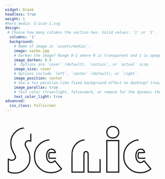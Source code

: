 ```yaml
---
widget: blank
headless: true
weight: 1
#hero_media: S-icon-1.svg
design:
 # Choose how many columns the section has. Valid values: '1' or '2'.
  columns: '1'
  background:
    # Name of image in `assets/media/`.
    image: saibo.jpg
    # Darken the image? Range 0-1 where 0 is transparent and 1 is opaque.
    image_darken: 0.9
    #  Options are `cover` (default), `contain`, or `actual` size.
    image_size: cover
    # Options include `left`, `center` (default), or `right`.
    image_position: center
    # Use a fun parallax-like fixed background effect on desktop? true/false
    image_parallax: true
    # Text color (true=light, false=dark, or remove for the dynamic theme color).
    text_color_light: true
advanced:
  css_class: fullscreen
---
```


<div class="demo-content align-center line-drawing-demo">
    <svg viewBox="0, 0, 400,166.25">
      <g fill="none" fill-rule="evenodd" stroke="currentColor" stroke-width="3" class="lines">
        <path class="el" d="M275.167 24.780 C 274.938 24.827,274.675 24.923,274.583 24.994 C 274.492 25.065,274.126 25.176,273.771 25.240 C 273.416 25.304,272.645 25.576,272.058 25.845 C 271.472 26.113,270.930 26.333,270.855 26.333 C 270.780 26.333,270.583 26.483,270.417 26.667 C 270.251 26.850,270.030 27.000,269.927 27.000 C 269.692 27.000,267.603 28.724,266.923 29.479 C 266.645 29.788,266.253 30.217,266.054 30.433 C 265.854 30.648,265.554 31.070,265.387 31.370 C 265.220 31.670,265.001 31.991,264.901 32.083 C 264.800 32.175,264.617 32.512,264.494 32.833 C 264.370 33.154,264.204 33.461,264.126 33.515 C 264.047 33.570,263.867 34.057,263.726 34.599 C 263.585 35.140,263.406 35.660,263.329 35.753 C 263.135 35.989,262.876 39.040,262.947 40.251 C 263.065 42.267,263.196 43.333,263.325 43.333 C 263.398 43.333,263.508 43.651,263.570 44.039 C 263.694 44.812,264.812 47.333,265.031 47.333 C 265.105 47.333,265.167 47.419,265.167 47.525 C 265.167 47.978,267.611 50.559,268.750 51.308 C 269.117 51.550,269.454 51.796,269.500 51.857 C 269.673 52.085,272.109 53.149,272.708 53.257 C 273.052 53.319,273.333 53.428,273.333 53.499 C 273.333 54.223,282.222 54.140,283.633 53.404 C 283.881 53.274,284.189 53.168,284.319 53.168 C 284.575 53.167,287.031 52.036,287.167 51.857 C 287.212 51.796,287.550 51.550,287.917 51.308 C 289.056 50.559,291.500 47.978,291.500 47.525 C 291.500 47.419,291.564 47.333,291.641 47.333 C 291.719 47.333,291.923 47.015,292.095 46.625 C 292.267 46.235,292.451 45.879,292.504 45.833 C 292.647 45.709,293.167 44.007,293.167 43.661 C 293.167 43.496,293.239 43.336,293.328 43.306 C 293.932 43.097,293.835 37.011,293.203 35.476 C 293.103 35.234,292.970 34.761,292.907 34.426 C 292.845 34.091,292.705 33.727,292.598 33.617 C 292.490 33.507,292.300 33.154,292.176 32.833 C 292.051 32.512,291.866 32.175,291.766 32.083 C 291.666 31.991,291.442 31.662,291.269 31.352 C 291.096 31.041,290.833 30.659,290.685 30.502 C 290.538 30.346,290.154 29.921,289.833 29.557 C 289.134 28.766,286.960 27.000,286.685 27.000 C 286.577 27.000,286.450 26.896,286.401 26.769 C 286.352 26.641,285.960 26.404,285.531 26.242 C 285.101 26.080,284.709 25.886,284.660 25.811 C 284.610 25.737,284.047 25.542,283.410 25.379 C 282.772 25.217,282.196 25.008,282.131 24.917 C 282.007 24.743,275.931 24.624,275.167 24.780 M48.500 28.333 C 48.500 28.425,48.228 28.500,47.896 28.500 C 47.025 28.500,43.769 29.002,43.669 29.153 C 43.622 29.223,43.096 29.374,42.500 29.489 C 41.904 29.604,41.117 29.830,40.750 29.991 C 40.383 30.152,39.727 30.380,39.292 30.497 C 38.856 30.614,38.500 30.765,38.500 30.833 C 38.500 30.901,38.156 31.053,37.736 31.170 C 37.316 31.288,36.885 31.469,36.778 31.573 C 36.671 31.677,36.227 31.897,35.792 32.062 C 35.356 32.226,35.000 32.421,35.000 32.494 C 35.000 32.567,34.756 32.726,34.458 32.849 C 34.160 32.971,33.606 33.281,33.226 33.536 C 32.846 33.791,32.448 34.000,32.341 34.000 C 32.234 34.000,32.187 34.064,32.235 34.142 C 32.283 34.221,32.124 34.375,31.880 34.486 C 31.455 34.680,30.436 35.427,29.760 36.040 C 29.583 36.201,29.385 36.333,29.320 36.333 C 29.210 36.333,28.904 36.613,26.262 39.125 C 25.660 39.698,25.167 40.246,25.167 40.343 C 25.167 40.440,25.095 40.476,25.008 40.422 C 24.921 40.368,24.763 40.487,24.656 40.686 C 24.549 40.886,24.249 41.282,23.988 41.566 C 22.884 42.772,21.836 44.098,21.835 44.292 C 21.834 44.406,21.770 44.500,21.694 44.500 C 21.530 44.500,20.167 46.580,20.167 46.830 C 20.167 46.924,20.108 47.000,20.036 47.000 C 19.784 47.000,17.097 52.560,16.916 53.458 C 16.856 53.756,16.748 54.000,16.676 54.000 C 16.604 54.000,16.449 54.469,16.330 55.042 C 16.211 55.615,15.974 56.532,15.802 57.080 C 15.630 57.628,15.402 58.790,15.294 59.663 C 15.187 60.536,15.020 61.304,14.924 61.369 C 14.668 61.543,14.689 71.212,14.948 72.083 C 15.056 72.450,15.268 73.686,15.418 74.830 C 15.568 75.975,15.750 76.987,15.823 77.080 C 15.897 77.174,16.016 77.550,16.088 77.917 C 16.161 78.283,16.248 78.696,16.281 78.833 C 16.315 78.971,16.375 79.298,16.415 79.559 C 16.456 79.821,16.555 80.121,16.637 80.226 C 16.718 80.331,16.913 80.940,17.071 81.580 C 17.228 82.220,17.419 82.820,17.496 82.913 C 17.572 83.007,17.760 83.515,17.913 84.042 C 18.065 84.569,18.251 85.000,18.324 85.000 C 18.398 85.000,18.506 85.237,18.564 85.527 C 18.656 85.986,19.070 86.945,20.137 89.167 C 20.291 89.487,20.479 89.796,20.556 89.852 C 20.632 89.908,20.689 90.021,20.682 90.102 C 20.668 90.270,21.528 92.039,21.687 92.167 C 21.811 92.267,23.182 94.779,23.688 95.833 C 23.885 96.246,24.100 96.621,24.164 96.667 C 24.228 96.712,24.415 97.106,24.580 97.542 C 24.744 97.977,24.932 98.333,24.996 98.333 C 25.061 98.333,25.208 98.647,25.323 99.030 C 25.437 99.413,25.672 99.988,25.843 100.309 C 26.015 100.629,26.245 101.310,26.354 101.821 C 26.463 102.332,26.616 102.821,26.693 102.908 C 26.888 103.128,26.869 103.958,26.667 104.083 C 26.575 104.140,26.500 104.377,26.500 104.609 C 26.500 105.288,25.987 106.861,25.647 107.227 C 25.474 107.412,25.333 107.627,25.333 107.705 C 25.333 107.914,23.404 109.833,23.194 109.833 C 23.097 109.833,22.957 109.929,22.883 110.046 C 22.810 110.164,22.412 110.405,22.000 110.583 C 21.587 110.762,21.212 110.954,21.167 111.010 C 20.486 111.850,13.481 111.834,12.833 110.991 C 12.787 110.931,12.356 110.753,11.875 110.595 C 11.394 110.436,11.000 110.253,11.000 110.187 C 11.000 110.121,10.738 109.972,10.418 109.857 C 10.099 109.741,9.739 109.557,9.620 109.448 C 9.274 109.131,8.692 108.833,8.419 108.833 C 8.195 108.833,8.167 110.684,8.167 125.070 L 8.167 141.306 8.958 141.603 C 9.394 141.766,9.805 141.978,9.872 142.075 C 9.940 142.171,9.996 142.185,9.997 142.105 C 9.999 142.025,10.094 142.030,10.208 142.116 C 10.323 142.203,10.754 142.377,11.167 142.505 C 11.579 142.632,11.954 142.784,12.000 142.843 C 12.046 142.901,12.646 143.083,13.333 143.247 C 14.021 143.411,14.662 143.607,14.759 143.683 C 14.951 143.833,17.643 144.333,18.258 144.333 C 18.467 144.333,18.670 144.427,18.708 144.542 C 18.803 144.827,29.919 144.844,30.516 144.560 C 30.737 144.455,31.798 144.240,32.875 144.081 C 33.952 143.923,34.833 143.743,34.833 143.682 C 34.833 143.621,35.508 143.435,36.333 143.268 C 37.158 143.101,37.833 142.913,37.833 142.850 C 37.833 142.787,38.180 142.643,38.604 142.530 C 39.028 142.416,39.759 142.148,40.229 141.933 C 40.986 141.587,41.374 141.431,41.793 141.306 C 41.861 141.285,41.992 141.208,42.083 141.134 C 42.175 141.060,42.825 140.702,43.529 140.337 C 44.796 139.680,45.855 139.033,46.329 138.627 C 46.464 138.511,46.614 138.414,46.663 138.411 C 46.895 138.395,47.608 137.913,47.801 137.640 C 47.921 137.471,48.123 137.333,48.251 137.333 C 48.379 137.333,48.543 137.238,48.617 137.121 C 48.690 137.004,48.945 136.785,49.183 136.634 C 49.421 136.483,49.906 136.086,50.260 135.751 C 50.615 135.417,51.014 135.082,51.148 135.007 C 51.594 134.757,54.661 131.613,54.759 131.305 C 54.812 131.137,54.919 131.000,54.997 131.000 C 55.120 131.000,55.811 130.179,56.795 128.864 C 56.953 128.652,57.196 128.351,57.333 128.194 C 57.471 128.037,57.732 127.629,57.913 127.288 C 58.094 126.946,58.289 126.667,58.346 126.667 C 58.403 126.667,58.590 126.348,58.762 125.958 C 58.933 125.569,59.164 125.193,59.274 125.124 C 59.385 125.054,59.561 124.736,59.667 124.415 C 59.773 124.095,59.928 123.833,60.013 123.833 C 60.097 123.833,60.167 123.752,60.167 123.654 C 60.167 123.555,60.424 122.936,60.739 122.279 C 61.053 121.621,61.365 120.858,61.431 120.583 C 61.497 120.308,61.613 120.043,61.688 119.993 C 61.763 119.943,61.958 119.381,62.121 118.743 C 62.283 118.105,62.466 117.561,62.526 117.533 C 62.586 117.506,62.769 116.756,62.934 115.866 C 63.099 114.977,63.283 114.212,63.345 114.167 C 64.098 113.602,64.065 98.667,63.311 98.667 C 63.232 98.667,63.167 98.475,63.167 98.241 C 63.167 97.699,62.660 95.444,62.514 95.333 C 62.453 95.287,62.268 94.669,62.104 93.958 C 61.939 93.248,61.750 92.667,61.684 92.667 C 61.617 92.667,61.463 92.276,61.341 91.799 C 61.218 91.321,60.942 90.579,60.726 90.149 C 60.510 89.720,60.333 89.253,60.333 89.113 C 60.333 88.972,60.237 88.758,60.119 88.637 C 60.001 88.516,59.764 88.042,59.592 87.583 C 59.421 87.125,59.232 86.712,59.173 86.667 C 59.113 86.621,58.746 85.927,58.358 85.125 C 57.969 84.323,57.594 83.667,57.526 83.667 C 57.457 83.667,57.306 83.405,57.190 83.085 C 57.074 82.765,56.889 82.409,56.779 82.293 C 56.668 82.178,56.436 81.765,56.263 81.375 C 56.091 80.985,55.897 80.667,55.833 80.667 C 55.769 80.667,55.591 80.385,55.437 80.042 C 55.283 79.698,54.938 79.042,54.672 78.583 C 53.961 77.361,53.074 75.513,52.831 74.750 C 52.714 74.383,52.566 74.046,52.501 74.000 C 52.315 73.868,51.833 71.242,51.833 70.361 C 51.833 68.594,52.657 66.047,53.535 65.094 C 53.699 64.916,53.833 64.718,53.833 64.655 C 53.833 64.504,55.171 63.167,55.322 63.167 C 55.385 63.167,55.592 63.023,55.781 62.846 C 57.295 61.435,62.495 60.780,64.075 61.801 C 64.308 61.952,65.675 62.317,66.042 62.326 C 66.317 62.333,66.333 61.464,66.333 46.345 L 66.333 30.356 65.958 30.248 C 65.752 30.189,65.358 30.043,65.083 29.923 C 64.808 29.804,64.058 29.612,63.417 29.496 C 62.775 29.380,62.212 29.230,62.167 29.163 C 62.063 29.013,58.600 28.500,57.688 28.500 C 57.320 28.500,56.973 28.425,56.917 28.333 C 56.852 28.229,55.248 28.167,52.657 28.167 C 49.997 28.167,48.500 28.227,48.500 28.333 M114.264 59.125 C 114.195 59.194,113.789 59.256,113.361 59.264 C 112.933 59.272,112.471 59.322,112.333 59.376 C 112.196 59.429,111.374 59.558,110.507 59.661 C 109.640 59.765,108.853 59.911,108.757 59.984 C 108.661 60.058,108.096 60.210,107.500 60.321 C 106.436 60.520,103.901 61.308,102.917 61.746 C 102.642 61.868,102.098 62.062,101.708 62.177 C 101.319 62.292,101.000 62.433,101.000 62.490 C 101.000 62.548,100.513 62.777,99.917 63.000 C 99.321 63.223,98.833 63.458,98.833 63.523 C 98.833 63.588,98.571 63.727,98.250 63.833 C 97.929 63.939,97.667 64.099,97.667 64.189 C 97.667 64.279,97.600 64.312,97.519 64.262 C 97.438 64.211,97.278 64.282,97.165 64.419 C 97.052 64.555,96.860 64.667,96.738 64.667 C 96.617 64.667,96.313 64.856,96.063 65.087 C 95.814 65.319,95.435 65.552,95.221 65.605 C 95.008 65.659,94.833 65.768,94.833 65.847 C 94.833 65.926,94.590 66.116,94.292 66.268 C 93.994 66.421,93.690 66.647,93.617 66.773 C 93.543 66.898,93.393 67.001,93.283 67.003 C 93.173 67.004,92.846 67.210,92.556 67.461 C 92.266 67.712,91.792 68.104,91.503 68.333 C 89.958 69.561,87.478 71.952,86.167 73.481 C 85.754 73.961,85.229 74.569,85.000 74.831 C 84.771 75.093,84.321 75.670,84.000 76.112 C 83.679 76.555,83.314 77.025,83.189 77.157 C 83.063 77.289,82.887 77.607,82.797 77.865 C 82.708 78.122,82.567 78.291,82.484 78.240 C 82.401 78.189,82.333 78.234,82.333 78.341 C 82.333 78.448,82.108 78.868,81.833 79.276 C 81.558 79.683,81.333 80.077,81.333 80.152 C 81.333 80.226,81.135 80.578,80.894 80.935 C 80.652 81.291,80.379 81.808,80.287 82.083 C 80.195 82.358,80.025 82.696,79.910 82.833 C 79.794 82.971,79.605 83.402,79.490 83.792 C 79.375 84.181,79.224 84.500,79.156 84.500 C 79.087 84.500,78.897 84.931,78.734 85.458 C 78.571 85.985,78.389 86.454,78.329 86.500 C 78.270 86.546,78.091 87.107,77.933 87.747 C 77.774 88.387,77.581 88.987,77.504 89.080 C 77.428 89.174,77.239 89.925,77.085 90.750 C 76.930 91.575,76.739 92.400,76.659 92.583 C 75.888 94.355,75.889 110.500,76.660 110.500 C 76.724 110.500,76.869 111.109,76.983 111.853 C 77.097 112.597,77.272 113.404,77.372 113.645 C 77.472 113.886,77.683 114.533,77.842 115.083 C 78.469 117.260,80.372 121.665,80.958 122.299 C 81.073 122.423,81.167 122.617,81.167 122.730 C 81.167 122.844,81.300 123.083,81.464 123.260 C 81.627 123.438,81.893 123.865,82.055 124.208 C 82.217 124.552,82.407 124.833,82.477 124.833 C 82.547 124.833,82.730 125.096,82.883 125.417 C 83.036 125.737,83.237 126.000,83.331 126.000 C 83.424 126.000,83.500 126.082,83.500 126.182 C 83.500 126.402,84.513 127.755,85.375 128.685 C 85.719 129.057,86.001 129.411,86.002 129.472 C 86.010 129.936,92.804 136.000,93.316 136.000 C 93.417 136.000,93.500 136.068,93.500 136.150 C 93.500 136.299,94.174 136.768,95.318 137.417 C 95.641 137.600,96.039 137.881,96.203 138.042 C 96.366 138.202,96.602 138.333,96.728 138.333 C 96.853 138.333,97.143 138.481,97.372 138.661 C 97.601 138.842,97.836 138.942,97.894 138.883 C 97.952 138.825,98.000 138.857,98.000 138.954 C 98.000 139.051,98.188 139.178,98.417 139.235 C 98.646 139.293,98.833 139.401,98.833 139.476 C 98.833 139.551,99.246 139.753,99.750 139.924 C 100.254 140.095,100.667 140.286,100.667 140.347 C 100.667 140.408,101.154 140.598,101.750 140.769 C 102.346 140.940,102.833 141.128,102.833 141.188 C 102.833 141.247,103.340 141.430,103.958 141.592 C 104.577 141.755,105.158 141.944,105.250 142.012 C 105.342 142.080,106.092 142.267,106.917 142.429 C 107.742 142.590,108.454 142.776,108.500 142.841 C 108.600 142.984,112.261 143.500,113.172 143.500 C 113.525 143.500,113.860 143.575,113.917 143.667 C 114.045 143.874,122.941 143.897,123.069 143.690 C 123.118 143.611,123.741 143.497,124.454 143.436 C 126.442 143.265,128.333 142.958,128.333 142.804 C 128.333 142.729,128.465 142.668,128.625 142.669 C 129.033 142.672,131.399 142.119,131.500 141.997 C 131.546 141.941,132.090 141.761,132.708 141.596 C 133.327 141.431,133.833 141.246,133.833 141.185 C 133.833 141.123,134.185 140.969,134.615 140.842 C 135.044 140.715,135.813 140.400,136.323 140.141 C 136.833 139.883,137.344 139.670,137.458 139.669 C 137.573 139.668,137.667 139.599,137.667 139.517 C 137.667 139.434,138.042 139.232,138.500 139.067 C 138.958 138.902,139.333 138.719,139.333 138.659 C 139.333 138.599,139.633 138.415,140.000 138.250 C 140.367 138.085,140.667 137.900,140.667 137.839 C 140.667 137.778,140.931 137.625,141.254 137.499 C 141.576 137.372,141.963 137.133,142.113 136.967 C 142.262 136.802,142.448 136.667,142.524 136.667 C 142.681 136.667,144.086 135.657,144.554 135.208 C 144.720 135.048,144.922 134.917,145.002 134.917 C 145.858 134.917,145.855 133.457,144.998 132.999 C 144.816 132.901,144.667 132.743,144.667 132.648 C 144.667 132.552,144.198 131.931,143.625 131.269 C 143.052 130.606,142.321 129.736,142.000 129.336 C 141.679 128.935,141.210 128.403,140.958 128.153 C 140.706 127.904,140.500 127.642,140.500 127.572 C 140.500 127.502,140.314 127.251,140.087 127.014 C 139.747 126.661,138.139 124.751,137.506 123.950 C 137.217 123.584,136.527 122.757,136.019 122.167 C 135.520 121.588,133.643 119.334,133.339 118.950 C 133.050 118.584,132.361 117.757,131.852 117.167 C 131.576 116.846,130.885 116.021,130.317 115.333 C 129.748 114.646,129.231 114.046,129.167 114.000 C 129.102 113.954,128.961 113.748,128.852 113.542 C 128.508 112.889,128.276 113.013,126.227 114.946 C 126.015 115.146,125.597 115.446,125.296 115.613 C 124.996 115.780,124.693 116.005,124.624 116.112 C 124.554 116.220,124.217 116.400,123.874 116.512 C 123.531 116.623,123.212 116.769,123.167 116.835 C 122.572 117.695,116.178 117.704,115.500 116.846 C 115.454 116.788,115.079 116.595,114.667 116.417 C 114.254 116.239,113.857 115.997,113.783 115.880 C 113.710 115.763,113.569 115.667,113.470 115.667 C 113.371 115.667,112.771 115.123,112.137 114.458 C 110.554 112.800,110.500 112.739,110.500 112.599 C 110.500 112.532,110.275 112.150,110.000 111.750 C 109.725 111.350,109.500 110.948,109.500 110.857 C 109.500 110.765,109.405 110.591,109.289 110.470 C 109.172 110.349,108.939 109.800,108.770 109.250 C 108.601 108.700,108.404 108.175,108.333 108.083 C 108.177 107.883,107.667 105.455,107.667 104.913 C 107.667 104.701,107.573 104.497,107.459 104.459 C 107.175 104.364,107.160 96.739,107.442 96.150 C 107.548 95.930,107.757 95.083,107.907 94.268 C 108.058 93.453,108.290 92.630,108.424 92.440 C 108.557 92.249,108.667 91.985,108.667 91.853 C 108.667 91.514,109.874 89.110,110.125 88.950 C 110.240 88.877,110.333 88.727,110.334 88.617 C 110.334 88.507,110.502 88.220,110.709 87.979 C 110.915 87.738,111.383 87.159,111.750 86.694 C 112.117 86.228,112.492 85.842,112.583 85.837 C 112.675 85.831,113.049 85.566,113.415 85.247 C 113.781 84.928,114.150 84.667,114.235 84.667 C 114.321 84.667,114.509 84.564,114.654 84.439 C 114.798 84.315,115.292 84.082,115.750 83.922 C 116.208 83.762,116.764 83.546,116.984 83.441 C 117.507 83.192,122.797 83.178,122.964 83.425 C 123.030 83.521,123.421 83.697,123.833 83.816 C 124.679 84.059,126.022 84.895,126.710 85.607 C 127.696 86.627,127.833 86.790,127.833 86.944 C 127.833 87.032,127.973 87.253,128.143 87.436 C 128.313 87.619,128.548 88.065,128.665 88.426 C 128.782 88.788,128.959 89.233,129.059 89.417 C 129.298 89.854,129.650 91.150,129.659 91.625 L 129.667 92.000 122.071 92.000 C 113.375 92.000,114.165 91.833,113.756 93.762 C 113.603 94.489,113.397 95.247,113.300 95.446 C 113.203 95.646,113.160 96.000,113.204 96.233 C 113.249 96.466,113.231 96.623,113.164 96.582 C 112.752 96.327,112.894 103.865,113.307 104.163 C 113.373 104.211,113.526 104.737,113.645 105.331 C 113.765 105.926,113.898 106.470,113.941 106.540 C 113.984 106.610,124.471 106.667,137.244 106.667 L 160.468 106.667 160.587 104.913 C 160.850 101.054,160.417 91.833,159.973 91.833 C 159.896 91.833,159.833 91.654,159.833 91.434 C 159.833 90.894,159.327 88.458,159.172 88.250 C 159.104 88.158,158.910 87.558,158.742 86.917 C 158.574 86.275,158.390 85.712,158.333 85.667 C 158.276 85.621,158.096 85.152,157.932 84.625 C 157.769 84.098,157.576 83.667,157.503 83.667 C 157.429 83.667,157.319 83.460,157.258 83.208 C 157.109 82.598,155.993 80.333,155.840 80.333 C 155.774 80.333,155.618 80.025,155.494 79.649 C 155.370 79.273,155.170 78.927,155.051 78.881 C 154.931 78.835,154.833 78.718,154.833 78.620 C 154.833 78.373,153.467 76.333,153.302 76.333 C 153.227 76.333,153.167 76.248,153.167 76.143 C 153.167 75.973,152.222 74.739,150.899 73.182 C 150.196 72.354,147.536 69.709,146.487 68.795 C 144.959 67.463,144.765 67.309,144.292 67.063 C 144.040 66.932,143.833 66.757,143.833 66.674 C 143.833 66.590,143.697 66.479,143.529 66.426 C 143.362 66.373,143.074 66.188,142.889 66.016 C 142.704 65.843,142.297 65.571,141.984 65.411 C 141.672 65.251,141.379 65.070,141.333 65.009 C 141.047 64.626,136.935 62.552,136.625 62.634 C 136.556 62.652,136.500 62.597,136.500 62.513 C 136.500 62.428,136.219 62.269,135.875 62.158 C 135.531 62.048,135.063 61.856,134.833 61.733 C 134.370 61.483,132.487 60.916,132.292 60.967 C 132.223 60.985,132.167 60.932,132.167 60.848 C 132.167 60.765,131.642 60.603,131.000 60.488 C 130.358 60.374,129.833 60.229,129.833 60.168 C 129.833 60.106,129.740 60.049,129.625 60.042 C 129.510 60.034,128.779 59.909,128.000 59.764 C 127.221 59.619,126.344 59.500,126.052 59.500 C 125.759 59.500,125.481 59.438,125.434 59.362 C 125.388 59.286,124.971 59.236,124.508 59.250 C 124.045 59.264,123.667 59.213,123.667 59.138 C 123.667 58.966,114.435 58.953,114.264 59.125 M205.000 59.131 C 205.000 59.203,204.756 59.268,204.458 59.275 C 203.598 59.296,200.326 59.836,200.024 60.008 C 199.873 60.093,199.188 60.308,198.500 60.485 C 197.078 60.850,195.291 61.475,195.167 61.649 C 195.121 61.714,194.783 61.855,194.417 61.964 C 194.050 62.073,193.487 62.327,193.167 62.529 C 192.846 62.731,192.473 62.916,192.338 62.939 C 192.203 62.962,192.002 63.106,191.891 63.257 C 191.780 63.409,191.609 63.484,191.511 63.424 C 191.413 63.363,191.333 63.388,191.333 63.479 C 191.333 63.570,191.181 63.693,190.994 63.752 C 190.808 63.811,190.497 64.022,190.303 64.221 C 190.109 64.420,190.010 64.479,190.083 64.352 C 190.209 64.131,189.649 64.484,188.583 65.299 C 188.308 65.509,187.911 65.809,187.700 65.965 C 186.149 67.116,183.000 70.030,183.000 70.315 C 183.000 70.404,182.850 70.525,182.667 70.583 C 182.483 70.642,182.333 70.748,182.333 70.820 C 182.333 70.892,182.165 71.134,181.958 71.357 C 181.752 71.580,181.266 72.172,180.878 72.673 C 180.491 73.174,180.059 73.702,179.920 73.847 C 179.781 73.993,179.667 74.166,179.667 74.232 C 179.667 74.299,179.404 74.697,179.083 75.117 C 178.762 75.537,178.500 75.949,178.500 76.031 C 178.500 76.113,178.419 76.271,178.321 76.382 C 177.801 76.966,176.000 80.457,176.000 80.881 C 176.000 81.038,175.930 81.167,175.845 81.167 C 175.760 81.167,175.565 81.598,175.413 82.125 C 175.260 82.652,175.074 83.158,174.999 83.250 C 174.924 83.342,174.741 83.904,174.592 84.500 C 174.444 85.096,174.255 85.733,174.174 85.917 C 173.993 86.324,173.500 88.861,173.500 89.387 C 173.500 89.596,173.431 89.838,173.348 89.925 C 172.928 90.362,172.833 95.607,172.833 118.551 L 172.833 142.333 188.250 142.333 L 203.667 142.333 203.670 118.875 C 203.673 94.388,203.687 93.890,204.420 92.290 C 205.341 90.278,206.693 89.467,209.123 89.470 C 211.991 89.474,213.155 90.301,214.438 93.250 C 214.518 93.433,214.621 104.533,214.667 117.917 L 214.750 142.250 230.125 142.293 L 245.500 142.335 245.500 118.715 C 245.500 95.862,245.402 90.523,244.978 90.361 C 244.899 90.331,244.833 90.086,244.833 89.818 C 244.833 89.114,244.353 86.143,244.176 85.750 C 244.093 85.567,243.896 84.854,243.737 84.167 C 243.579 83.479,243.398 82.879,243.335 82.833 C 243.272 82.787,243.128 82.378,243.016 81.923 C 242.903 81.468,242.640 80.718,242.430 80.256 C 242.221 79.794,242.000 79.210,241.939 78.958 C 241.877 78.706,241.753 78.500,241.663 78.500 C 241.574 78.500,241.500 78.406,241.500 78.292 C 241.499 78.071,240.203 75.475,240.023 75.333 C 239.964 75.287,239.772 74.987,239.596 74.667 C 239.419 74.346,239.230 74.046,239.175 74.000 C 239.121 73.954,238.941 73.705,238.777 73.447 C 238.612 73.189,238.374 72.852,238.247 72.697 C 236.633 70.733,235.868 69.877,234.719 68.750 C 233.113 67.175,232.082 66.295,231.648 66.130 C 231.475 66.065,231.333 65.931,231.333 65.835 C 231.333 65.738,231.146 65.587,230.917 65.500 C 230.688 65.413,230.500 65.282,230.500 65.209 C 230.500 65.136,230.144 64.890,229.708 64.663 C 229.273 64.436,228.873 64.190,228.819 64.117 C 228.722 63.986,228.137 63.644,227.000 63.053 C 226.679 62.886,226.329 62.668,226.222 62.567 C 226.115 62.467,225.684 62.288,225.264 62.170 C 224.844 62.053,224.500 61.894,224.500 61.817 C 224.500 61.740,224.387 61.720,224.250 61.773 C 224.112 61.826,224.000 61.793,224.000 61.700 C 224.000 61.607,223.625 61.435,223.167 61.317 C 222.708 61.200,222.333 61.038,222.333 60.959 C 222.333 60.879,222.264 60.857,222.178 60.910 C 222.093 60.962,221.982 60.939,221.932 60.858 C 221.882 60.777,221.183 60.575,220.379 60.408 C 219.575 60.242,218.879 60.054,218.833 59.991 C 218.787 59.928,218.075 59.785,217.250 59.672 C 216.425 59.559,215.637 59.427,215.500 59.378 C 215.362 59.330,214.931 59.286,214.542 59.280 C 214.152 59.275,213.833 59.210,213.833 59.135 C 213.833 59.061,211.846 59.000,209.417 59.000 C 206.987 59.000,205.000 59.059,205.000 59.131 M345.097 59.125 C 345.028 59.194,344.622 59.256,344.194 59.264 C 343.767 59.272,343.304 59.322,343.167 59.376 C 343.029 59.429,342.207 59.558,341.340 59.661 C 340.473 59.765,339.686 59.911,339.590 59.984 C 339.495 60.058,338.929 60.210,338.333 60.321 C 337.269 60.520,334.734 61.308,333.750 61.746 C 333.475 61.868,332.931 62.062,332.542 62.177 C 332.152 62.292,331.833 62.433,331.833 62.490 C 331.833 62.548,331.346 62.777,330.750 63.000 C 330.154 63.223,329.667 63.458,329.667 63.523 C 329.667 63.588,329.404 63.727,329.083 63.833 C 328.762 63.939,328.500 64.099,328.500 64.189 C 328.500 64.279,328.433 64.312,328.352 64.262 C 328.271 64.211,328.112 64.282,327.998 64.419 C 327.885 64.555,327.693 64.667,327.572 64.667 C 327.450 64.667,327.146 64.856,326.897 65.087 C 326.647 65.319,326.268 65.552,326.055 65.605 C 325.841 65.659,325.667 65.768,325.667 65.847 C 325.667 65.926,325.423 66.116,325.125 66.268 C 324.827 66.421,324.523 66.647,324.450 66.773 C 324.377 66.898,324.227 67.001,324.117 67.003 C 324.007 67.004,323.679 67.210,323.389 67.461 C 323.099 67.712,322.625 68.104,322.337 68.333 C 320.791 69.561,318.312 71.952,317.000 73.481 C 316.587 73.961,316.063 74.569,315.833 74.831 C 315.604 75.093,315.154 75.670,314.833 76.112 C 314.512 76.555,314.147 77.025,314.022 77.157 C 313.897 77.289,313.721 77.607,313.631 77.865 C 313.541 78.122,313.400 78.291,313.317 78.240 C 313.234 78.189,313.167 78.234,313.167 78.341 C 313.167 78.448,312.942 78.868,312.667 79.276 C 312.392 79.683,312.167 80.077,312.167 80.152 C 312.167 80.226,311.969 80.578,311.727 80.935 C 311.485 81.291,311.212 81.808,311.120 82.083 C 311.028 82.358,310.858 82.696,310.743 82.833 C 310.627 82.971,310.439 83.402,310.323 83.792 C 310.208 84.181,310.058 84.500,309.989 84.500 C 309.921 84.500,309.731 84.931,309.568 85.458 C 309.404 85.985,309.222 86.454,309.163 86.500 C 309.103 86.546,308.925 87.107,308.766 87.747 C 308.607 88.387,308.414 88.987,308.338 89.080 C 308.261 89.174,308.072 89.925,307.918 90.750 C 307.764 91.575,307.572 92.400,307.493 92.583 C 306.910 93.921,306.661 105.396,307.145 108.583 C 307.271 109.408,307.377 110.177,307.381 110.292 C 307.385 110.406,307.438 110.500,307.499 110.500 C 307.559 110.500,307.702 111.109,307.816 111.853 C 307.930 112.597,308.105 113.404,308.205 113.645 C 308.305 113.886,308.517 114.533,308.675 115.083 C 309.303 117.260,311.205 121.665,311.792 122.299 C 311.906 122.423,312.000 122.617,312.000 122.730 C 312.000 122.844,312.134 123.083,312.297 123.260 C 312.461 123.438,312.727 123.865,312.888 124.208 C 313.050 124.552,313.240 124.833,313.310 124.833 C 313.381 124.833,313.563 125.096,313.716 125.417 C 313.869 125.737,314.071 126.000,314.164 126.000 C 314.257 126.000,314.333 126.082,314.333 126.182 C 314.333 126.402,315.347 127.755,316.208 128.685 C 316.552 129.057,316.834 129.411,316.835 129.472 C 316.843 129.936,323.637 136.000,324.149 136.000 C 324.250 136.000,324.333 136.063,324.333 136.140 C 324.333 136.296,326.408 137.667,326.646 137.667 C 326.729 137.667,326.835 137.765,326.881 137.884 C 326.927 138.004,327.269 138.202,327.640 138.325 C 328.012 138.447,328.357 138.654,328.407 138.784 C 328.457 138.915,328.573 138.974,328.665 138.917 C 328.758 138.860,328.833 138.885,328.833 138.972 C 328.833 139.059,329.021 139.178,329.250 139.235 C 329.479 139.293,329.667 139.401,329.667 139.476 C 329.667 139.551,330.079 139.753,330.583 139.924 C 331.087 140.095,331.500 140.286,331.500 140.347 C 331.500 140.408,331.987 140.598,332.583 140.769 C 333.179 140.940,333.667 141.128,333.667 141.188 C 333.667 141.247,334.173 141.430,334.792 141.592 C 335.410 141.755,335.992 141.944,336.083 142.012 C 336.175 142.080,336.925 142.267,337.750 142.429 C 338.575 142.590,339.287 142.776,339.333 142.841 C 339.433 142.984,343.094 143.500,344.005 143.500 C 344.358 143.500,344.693 143.575,344.750 143.667 C 344.878 143.874,353.775 143.897,353.902 143.690 C 353.951 143.611,354.574 143.497,355.287 143.436 C 357.275 143.265,359.167 142.958,359.167 142.804 C 359.167 142.729,359.298 142.668,359.458 142.669 C 359.890 142.672,362.237 142.115,362.333 141.986 C 362.379 141.925,362.679 141.822,363.000 141.756 C 363.321 141.691,363.883 141.500,364.250 141.332 C 364.617 141.164,365.254 140.911,365.667 140.770 C 366.079 140.629,366.792 140.325,367.250 140.095 C 367.708 139.865,368.177 139.675,368.292 139.672 C 368.406 139.669,368.500 139.599,368.500 139.517 C 368.500 139.434,368.875 139.232,369.333 139.067 C 369.792 138.902,370.167 138.719,370.167 138.659 C 370.167 138.599,370.467 138.415,370.833 138.250 C 371.200 138.085,371.500 137.900,371.500 137.839 C 371.500 137.778,371.764 137.625,372.087 137.499 C 372.410 137.372,372.796 137.133,372.946 136.967 C 373.096 136.802,373.319 136.667,373.442 136.667 C 373.566 136.667,373.667 136.610,373.667 136.542 C 373.667 136.473,374.023 136.194,374.459 135.923 C 374.894 135.651,375.349 135.294,375.470 135.128 C 375.591 134.963,375.748 134.864,375.820 134.908 C 375.891 134.952,376.112 134.802,376.310 134.574 C 376.722 134.100,376.495 133.354,375.832 132.999 C 375.649 132.901,375.500 132.743,375.500 132.648 C 375.500 132.552,375.031 131.931,374.458 131.269 C 373.885 130.606,373.154 129.736,372.833 129.336 C 372.512 128.935,372.044 128.403,371.792 128.153 C 371.540 127.904,371.333 127.642,371.333 127.572 C 371.333 127.502,371.147 127.251,370.920 127.014 C 370.581 126.661,368.973 124.751,368.339 123.950 C 368.050 123.584,367.361 122.757,366.852 122.167 C 366.354 121.588,364.476 119.334,364.173 118.950 C 363.884 118.584,363.194 117.757,362.685 117.167 C 362.409 116.846,361.718 116.021,361.150 115.333 C 360.582 114.646,360.064 114.046,360.000 114.000 C 359.936 113.954,359.794 113.748,359.686 113.542 C 359.342 112.889,359.109 113.013,357.060 114.946 C 356.849 115.146,356.430 115.446,356.130 115.613 C 355.829 115.780,355.527 116.005,355.457 116.112 C 355.388 116.220,355.050 116.400,354.707 116.512 C 354.364 116.623,354.046 116.769,354.000 116.835 C 353.405 117.695,347.011 117.704,346.333 116.846 C 346.287 116.788,345.912 116.595,345.500 116.417 C 345.087 116.239,344.690 115.997,344.617 115.880 C 344.543 115.763,344.402 115.667,344.303 115.667 C 344.204 115.667,343.604 115.123,342.970 114.458 C 341.388 112.800,341.333 112.739,341.333 112.599 C 341.333 112.532,341.108 112.150,340.833 111.750 C 340.558 111.350,340.333 110.948,340.333 110.857 C 340.333 110.765,340.238 110.591,340.122 110.470 C 340.006 110.349,339.772 109.800,339.603 109.250 C 339.434 108.700,339.238 108.175,339.166 108.083 C 339.010 107.883,338.500 105.455,338.500 104.913 C 338.500 104.701,338.407 104.497,338.292 104.459 C 338.009 104.364,337.993 96.739,338.275 96.150 C 338.381 95.930,338.590 95.083,338.741 94.268 C 338.891 93.453,339.123 92.630,339.257 92.440 C 339.391 92.249,339.500 91.985,339.500 91.853 C 339.500 91.514,340.707 89.110,340.958 88.950 C 341.073 88.877,341.167 88.727,341.167 88.617 C 341.167 88.507,341.336 88.220,341.542 87.979 C 341.748 87.738,342.217 87.159,342.583 86.694 C 342.950 86.228,343.325 85.842,343.417 85.837 C 343.508 85.831,343.883 85.566,344.248 85.247 C 344.614 84.928,345.008 84.667,345.123 84.667 C 345.239 84.667,345.333 84.601,345.333 84.520 C 345.333 84.440,345.802 84.208,346.375 84.004 C 346.948 83.801,347.597 83.548,347.818 83.442 C 348.340 83.192,353.629 83.177,353.798 83.425 C 353.863 83.521,354.254 83.697,354.667 83.816 C 355.513 84.059,356.855 84.895,357.544 85.607 C 358.532 86.630,358.667 86.791,358.667 86.950 C 358.667 87.041,358.810 87.245,358.985 87.403 C 359.160 87.562,359.352 87.892,359.411 88.137 C 359.471 88.383,359.657 88.883,359.824 89.250 C 360.136 89.931,360.500 91.274,360.500 91.740 C 360.500 91.972,359.669 92.000,352.905 92.000 C 344.208 92.000,344.997 91.833,344.593 93.762 C 344.440 94.489,344.244 95.215,344.156 95.376 C 343.646 96.309,343.629 103.796,344.135 104.160 C 344.204 104.209,344.359 104.737,344.479 105.331 C 344.598 105.926,344.731 106.470,344.775 106.540 C 344.818 106.610,355.304 106.667,368.077 106.667 L 391.301 106.667 391.421 104.913 C 391.684 101.054,391.251 91.833,390.806 91.833 C 390.730 91.833,390.667 91.654,390.667 91.434 C 390.667 90.894,390.161 88.458,390.005 88.250 C 389.937 88.158,389.743 87.558,389.576 86.917 C 389.408 86.275,389.224 85.712,389.167 85.667 C 389.109 85.621,388.929 85.152,388.766 84.625 C 388.603 84.098,388.409 83.667,388.336 83.667 C 388.263 83.667,388.153 83.460,388.091 83.208 C 387.943 82.598,386.826 80.333,386.673 80.333 C 386.607 80.333,386.452 80.025,386.327 79.649 C 386.203 79.273,386.004 78.927,385.884 78.881 C 385.765 78.835,385.667 78.718,385.667 78.620 C 385.667 78.373,384.301 76.333,384.135 76.333 C 384.061 76.333,384.000 76.248,384.000 76.143 C 384.000 75.973,383.055 74.739,381.732 73.182 C 381.029 72.354,378.369 69.709,377.321 68.795 C 375.793 67.463,375.599 67.309,375.125 67.063 C 374.873 66.932,374.667 66.757,374.667 66.674 C 374.667 66.590,374.530 66.479,374.363 66.426 C 374.196 66.373,373.907 66.188,373.722 66.016 C 373.537 65.843,373.130 65.571,372.818 65.411 C 372.505 65.251,372.212 65.070,372.167 65.009 C 371.880 64.626,367.769 62.552,367.458 62.634 C 367.390 62.652,367.333 62.597,367.333 62.513 C 367.333 62.428,367.052 62.269,366.708 62.158 C 366.365 62.048,365.896 61.856,365.667 61.733 C 365.203 61.483,363.320 60.916,363.125 60.967 C 363.056 60.985,363.000 60.932,363.000 60.848 C 363.000 60.765,362.475 60.603,361.833 60.488 C 361.192 60.374,360.667 60.229,360.667 60.168 C 360.667 60.106,360.573 60.049,360.458 60.042 C 360.344 60.034,359.613 59.909,358.833 59.764 C 358.054 59.619,357.177 59.500,356.885 59.500 C 356.592 59.500,356.315 59.438,356.268 59.362 C 356.221 59.286,355.804 59.236,355.341 59.250 C 354.879 59.264,354.500 59.213,354.500 59.138 C 354.500 58.966,345.269 58.953,345.097 59.125 M262.833 101.625 L 262.833 142.333 278.250 142.333 L 293.667 142.333 293.667 101.625 L 293.667 60.917 278.250 60.917 L 262.833 60.917 262.833 101.625" stroke-dasharray="316.85528564453125" style="stroke-dashoffset: 10.051px;"></path>
</g>
</svg>
</div>

<script src="anime.min.js"></script>

<script>
anime({
  targets: '.line-drawing-demo path',
  strokeDashoffset: [anime.setDashoffset, 0],
  easing: 'easeInOutSine',
  duration: 10000,
  delay: function(el, i) { return i * 100 },
  direction: 'alternate',
  loop: true
});
</script>

<style>
.sk-folding-cube {
  margin: 20px auto;
  width: 40px;
  height: 40px;
  position: relative;
  -webkit-transform: rotateZ(45deg);
          transform: rotateZ(45deg);
}

.sk-folding-cube .sk-cube {
  float: left;
  width: 50%;
  height: 50%;
  position: relative;
  -webkit-transform: scale(1.1);
      -ms-transform: scale(1.1);
          transform: scale(1.1); 
}
.sk-folding-cube .sk-cube:before {
  content: '';
  position: absolute;
  top: 0;
  left: 0;
  width: 100%;
  height: 100%;
  background-color: #ffc0cb;
  -webkit-animation: sk-foldCubeAngle 2.4s infinite linear both;
          animation: sk-foldCubeAngle 2.4s infinite linear both;
  -webkit-transform-origin: 100% 100%;
      -ms-transform-origin: 100% 100%;
          transform-origin: 100% 100%;
}
.sk-folding-cube .sk-cube2 {
  -webkit-transform: scale(1.1) rotateZ(90deg);
          transform: scale(1.1) rotateZ(90deg);
}
.sk-folding-cube .sk-cube3 {
  -webkit-transform: scale(1.1) rotateZ(180deg);
          transform: scale(1.1) rotateZ(180deg);
}
.sk-folding-cube .sk-cube4 {
  -webkit-transform: scale(1.1) rotateZ(270deg);
          transform: scale(1.1) rotateZ(270deg);
}
.sk-folding-cube .sk-cube2:before {
  -webkit-animation-delay: 0.3s;
          animation-delay: 0.3s;
}
.sk-folding-cube .sk-cube3:before {
  -webkit-animation-delay: 0.6s;
          animation-delay: 0.6s; 
}
.sk-folding-cube .sk-cube4:before {
  -webkit-animation-delay: 0.9s;
          animation-delay: 0.9s;
}
@-webkit-keyframes sk-foldCubeAngle {
  0%, 10% {
    -webkit-transform: perspective(140px) rotateX(-180deg);
            transform: perspective(140px) rotateX(-180deg);
    opacity: 0; 
  } 25%, 75% {
    -webkit-transform: perspective(140px) rotateX(0deg);
            transform: perspective(140px) rotateX(0deg);
    opacity: 1; 
  } 90%, 100% {
    -webkit-transform: perspective(140px) rotateY(180deg);
            transform: perspective(140px) rotateY(180deg);
    opacity: 0; 
  } 
}

@keyframes sk-foldCubeAngle {
  0%, 10% {
    -webkit-transform: perspective(140px) rotateX(-180deg);
            transform: perspective(140px) rotateX(-180deg);
    opacity: 0; 
  } 25%, 75% {
    -webkit-transform: perspective(140px) rotateX(0deg);
            transform: perspective(140px) rotateX(0deg);
    opacity: 1; 
  } 90%, 100% {
    -webkit-transform: perspective(140px) rotateY(180deg);
            transform: perspective(140px) rotateY(180deg);
    opacity: 0; 
  }
}
</style>

<a href="#parts" style="text-decoration:none">
<div class="sk-folding-cube">
  <div class="sk-cube1 sk-cube"></div>
  <div class="sk-cube2 sk-cube"></div>
  <div class="sk-cube4 sk-cube"></div>
  <div class="sk-cube3 sk-cube"></div>
</div>
</a>